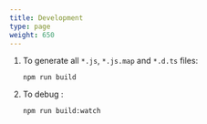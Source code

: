 ```yaml
---
title: Development
type: page
weight: 650
---
```


1. To generate all `*.js`, `*.js.map` and `*.d.ts` files:

    `npm run build`

2. To debug :

    `npm run build:watch`
    